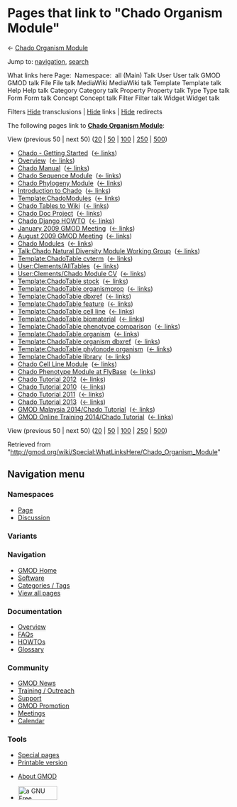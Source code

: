 <div id="mw-page-base" class="noprint">

</div>

<div id="mw-head-base" class="noprint">

</div>

<div id="content" class="mw-body" role="main">

<span id="top"></span>

<div id="mw-js-message" style="display:none;">

</div>



# <span dir="auto">Pages that link to "Chado Organism Module"</span>

<div id="bodyContent">

<div id="contentSub">

← [Chado Organism
Module](/wiki/Chado_Organism_Module "Chado Organism Module")

</div>

<div id="jump-to-nav" class="mw-jump">

Jump to: [navigation](#mw-navigation), [search](#p-search)

</div>

<div id="mw-content-text">

What links here Page:  Namespace:  all (Main) Talk User User talk GMOD
GMOD talk File File talk MediaWiki MediaWiki talk Template Template talk
Help Help talk Category Category talk Property Property talk Type Type
talk Form Form talk Concept Concept talk Filter Filter talk Widget
Widget talk

Filters
[Hide](/mediawiki/index.php?title=Special:WhatLinksHere/Chado_Organism_Module&hidetrans=1 "Special:WhatLinksHere/Chado Organism Module")
transclusions \|
[Hide](/mediawiki/index.php?title=Special:WhatLinksHere/Chado_Organism_Module&hidelinks=1 "Special:WhatLinksHere/Chado Organism Module")
links \|
[Hide](/mediawiki/index.php?title=Special:WhatLinksHere/Chado_Organism_Module&hideredirs=1 "Special:WhatLinksHere/Chado Organism Module")
redirects

The following pages link to **[Chado Organism
Module](/wiki/Chado_Organism_Module "Chado Organism Module")**:

View (previous 50 \| next 50)
([20](/mediawiki/index.php?title=Special:WhatLinksHere/Chado_Organism_Module&limit=20 "Special:WhatLinksHere/Chado Organism Module")
\|
[50](/mediawiki/index.php?title=Special:WhatLinksHere/Chado_Organism_Module&limit=50 "Special:WhatLinksHere/Chado Organism Module")
\|
[100](/mediawiki/index.php?title=Special:WhatLinksHere/Chado_Organism_Module&limit=100 "Special:WhatLinksHere/Chado Organism Module")
\|
[250](/mediawiki/index.php?title=Special:WhatLinksHere/Chado_Organism_Module&limit=250 "Special:WhatLinksHere/Chado Organism Module")
\|
[500](/mediawiki/index.php?title=Special:WhatLinksHere/Chado_Organism_Module&limit=500 "Special:WhatLinksHere/Chado Organism Module"))

- [Chado - Getting
  Started](/wiki/Chado_-_Getting_Started "Chado - Getting Started") ‎
  <span class="mw-whatlinkshere-tools">([←
  links](/mediawiki/index.php?title=Special:WhatLinksHere&target=Chado+-+Getting+Started "Special:WhatLinksHere"))</span>
- [Overview](/wiki/Overview "Overview") ‎
  <span class="mw-whatlinkshere-tools">([←
  links](/mediawiki/index.php?title=Special:WhatLinksHere&target=Overview "Special:WhatLinksHere"))</span>
- [Chado Manual](/wiki/Chado_Manual "Chado Manual") ‎
  <span class="mw-whatlinkshere-tools">([←
  links](/mediawiki/index.php?title=Special:WhatLinksHere&target=Chado+Manual "Special:WhatLinksHere"))</span>
- [Chado Sequence
  Module](/wiki/Chado_Sequence_Module "Chado Sequence Module") ‎
  <span class="mw-whatlinkshere-tools">([←
  links](/mediawiki/index.php?title=Special:WhatLinksHere&target=Chado+Sequence+Module "Special:WhatLinksHere"))</span>
- [Chado Phylogeny
  Module](/wiki/Chado_Phylogeny_Module "Chado Phylogeny Module") ‎
  <span class="mw-whatlinkshere-tools">([←
  links](/mediawiki/index.php?title=Special:WhatLinksHere&target=Chado+Phylogeny+Module "Special:WhatLinksHere"))</span>
- [Introduction to
  Chado](/wiki/Introduction_to_Chado "Introduction to Chado") ‎
  <span class="mw-whatlinkshere-tools">([←
  links](/mediawiki/index.php?title=Special:WhatLinksHere&target=Introduction+to+Chado "Special:WhatLinksHere"))</span>
- [Template:ChadoModules](/wiki/Template:ChadoModules "Template:ChadoModules")
  ‎ <span class="mw-whatlinkshere-tools">([←
  links](/mediawiki/index.php?title=Special:WhatLinksHere&target=Template%3AChadoModules "Special:WhatLinksHere"))</span>
- [Chado Tables to
  Wiki](/wiki/Chado_Tables_to_Wiki "Chado Tables to Wiki") ‎
  <span class="mw-whatlinkshere-tools">([←
  links](/mediawiki/index.php?title=Special:WhatLinksHere&target=Chado+Tables+to+Wiki "Special:WhatLinksHere"))</span>
- [Chado Doc Project](/wiki/Chado_Doc_Project "Chado Doc Project") ‎
  <span class="mw-whatlinkshere-tools">([←
  links](/mediawiki/index.php?title=Special:WhatLinksHere&target=Chado+Doc+Project "Special:WhatLinksHere"))</span>
- [Chado Django HOWTO](/wiki/Chado_Django_HOWTO "Chado Django HOWTO") ‎
  <span class="mw-whatlinkshere-tools">([←
  links](/mediawiki/index.php?title=Special:WhatLinksHere&target=Chado+Django+HOWTO "Special:WhatLinksHere"))</span>
- [January 2009 GMOD
  Meeting](/wiki/January_2009_GMOD_Meeting "January 2009 GMOD Meeting") ‎
  <span class="mw-whatlinkshere-tools">([←
  links](/mediawiki/index.php?title=Special:WhatLinksHere&target=January+2009+GMOD+Meeting "Special:WhatLinksHere"))</span>
- [August 2009 GMOD
  Meeting](/wiki/August_2009_GMOD_Meeting "August 2009 GMOD Meeting") ‎
  <span class="mw-whatlinkshere-tools">([←
  links](/mediawiki/index.php?title=Special:WhatLinksHere&target=August+2009+GMOD+Meeting "Special:WhatLinksHere"))</span>
- [Chado Modules](/wiki/Chado_Modules "Chado Modules") ‎
  <span class="mw-whatlinkshere-tools">([←
  links](/mediawiki/index.php?title=Special:WhatLinksHere&target=Chado+Modules "Special:WhatLinksHere"))</span>
- [Talk:Chado Natural Diversity Module Working
  Group](/wiki/Talk:Chado_Natural_Diversity_Module_Working_Group "Talk:Chado Natural Diversity Module Working Group")
  ‎ <span class="mw-whatlinkshere-tools">([←
  links](/mediawiki/index.php?title=Special:WhatLinksHere&target=Talk%3AChado+Natural+Diversity+Module+Working+Group "Special:WhatLinksHere"))</span>
- [Template:ChadoTable
  cvterm](/wiki/Template:ChadoTable_cvterm "Template:ChadoTable cvterm")
  ‎ <span class="mw-whatlinkshere-tools">([←
  links](/mediawiki/index.php?title=Special:WhatLinksHere&target=Template%3AChadoTable+cvterm "Special:WhatLinksHere"))</span>
- [User:Clements/AllTables](/wiki/User:Clements/AllTables "User:Clements/AllTables")
  ‎ <span class="mw-whatlinkshere-tools">([←
  links](/mediawiki/index.php?title=Special:WhatLinksHere&target=User%3AClements%2FAllTables "Special:WhatLinksHere"))</span>
- [User:Clements/Chado Module
  CV](/wiki/User:Clements/Chado_Module_CV "User:Clements/Chado Module CV")
  ‎ <span class="mw-whatlinkshere-tools">([←
  links](/mediawiki/index.php?title=Special:WhatLinksHere&target=User%3AClements%2FChado+Module+CV "Special:WhatLinksHere"))</span>
- [Template:ChadoTable
  stock](/wiki/Template:ChadoTable_stock "Template:ChadoTable stock") ‎
  <span class="mw-whatlinkshere-tools">([←
  links](/mediawiki/index.php?title=Special:WhatLinksHere&target=Template%3AChadoTable+stock "Special:WhatLinksHere"))</span>
- [Template:ChadoTable
  organismprop](/wiki/Template:ChadoTable_organismprop "Template:ChadoTable organismprop")
  ‎ <span class="mw-whatlinkshere-tools">([←
  links](/mediawiki/index.php?title=Special:WhatLinksHere&target=Template%3AChadoTable+organismprop "Special:WhatLinksHere"))</span>
- [Template:ChadoTable
  dbxref](/wiki/Template:ChadoTable_dbxref "Template:ChadoTable dbxref")
  ‎ <span class="mw-whatlinkshere-tools">([←
  links](/mediawiki/index.php?title=Special:WhatLinksHere&target=Template%3AChadoTable+dbxref "Special:WhatLinksHere"))</span>
- [Template:ChadoTable
  feature](/wiki/Template:ChadoTable_feature "Template:ChadoTable feature")
  ‎ <span class="mw-whatlinkshere-tools">([←
  links](/mediawiki/index.php?title=Special:WhatLinksHere&target=Template%3AChadoTable+feature "Special:WhatLinksHere"))</span>
- [Template:ChadoTable cell
  line](/wiki/Template:ChadoTable_cell_line "Template:ChadoTable cell line")
  ‎ <span class="mw-whatlinkshere-tools">([←
  links](/mediawiki/index.php?title=Special:WhatLinksHere&target=Template%3AChadoTable+cell+line "Special:WhatLinksHere"))</span>
- [Template:ChadoTable
  biomaterial](/wiki/Template:ChadoTable_biomaterial "Template:ChadoTable biomaterial")
  ‎ <span class="mw-whatlinkshere-tools">([←
  links](/mediawiki/index.php?title=Special:WhatLinksHere&target=Template%3AChadoTable+biomaterial "Special:WhatLinksHere"))</span>
- [Template:ChadoTable phenotype
  comparison](/wiki/Template:ChadoTable_phenotype_comparison "Template:ChadoTable phenotype comparison")
  ‎ <span class="mw-whatlinkshere-tools">([←
  links](/mediawiki/index.php?title=Special:WhatLinksHere&target=Template%3AChadoTable+phenotype+comparison "Special:WhatLinksHere"))</span>
- [Template:ChadoTable
  organism](/wiki/Template:ChadoTable_organism "Template:ChadoTable organism")
  ‎ <span class="mw-whatlinkshere-tools">([←
  links](/mediawiki/index.php?title=Special:WhatLinksHere&target=Template%3AChadoTable+organism "Special:WhatLinksHere"))</span>
- [Template:ChadoTable organism
  dbxref](/wiki/Template:ChadoTable_organism_dbxref "Template:ChadoTable organism dbxref")
  ‎ <span class="mw-whatlinkshere-tools">([←
  links](/mediawiki/index.php?title=Special:WhatLinksHere&target=Template%3AChadoTable+organism+dbxref "Special:WhatLinksHere"))</span>
- [Template:ChadoTable phylonode
  organism](/wiki/Template:ChadoTable_phylonode_organism "Template:ChadoTable phylonode organism")
  ‎ <span class="mw-whatlinkshere-tools">([←
  links](/mediawiki/index.php?title=Special:WhatLinksHere&target=Template%3AChadoTable+phylonode+organism "Special:WhatLinksHere"))</span>
- [Template:ChadoTable
  library](/wiki/Template:ChadoTable_library "Template:ChadoTable library")
  ‎ <span class="mw-whatlinkshere-tools">([←
  links](/mediawiki/index.php?title=Special:WhatLinksHere&target=Template%3AChadoTable+library "Special:WhatLinksHere"))</span>
- [Chado Cell Line
  Module](/wiki/Chado_Cell_Line_Module "Chado Cell Line Module") ‎
  <span class="mw-whatlinkshere-tools">([←
  links](/mediawiki/index.php?title=Special:WhatLinksHere&target=Chado+Cell+Line+Module "Special:WhatLinksHere"))</span>
- [Chado Phenotype Module at
  FlyBase](/wiki/Chado_Phenotype_Module_at_FlyBase "Chado Phenotype Module at FlyBase")
  ‎ <span class="mw-whatlinkshere-tools">([←
  links](/mediawiki/index.php?title=Special:WhatLinksHere&target=Chado+Phenotype+Module+at+FlyBase "Special:WhatLinksHere"))</span>
- [Chado Tutorial 2012](/wiki/Chado_Tutorial_2012 "Chado Tutorial 2012")
  ‎ <span class="mw-whatlinkshere-tools">([←
  links](/mediawiki/index.php?title=Special:WhatLinksHere&target=Chado+Tutorial+2012 "Special:WhatLinksHere"))</span>
- [Chado Tutorial 2010](/wiki/Chado_Tutorial_2010 "Chado Tutorial 2010")
  ‎ <span class="mw-whatlinkshere-tools">([←
  links](/mediawiki/index.php?title=Special:WhatLinksHere&target=Chado+Tutorial+2010 "Special:WhatLinksHere"))</span>
- [Chado Tutorial 2011](/wiki/Chado_Tutorial_2011 "Chado Tutorial 2011")
  ‎ <span class="mw-whatlinkshere-tools">([←
  links](/mediawiki/index.php?title=Special:WhatLinksHere&target=Chado+Tutorial+2011 "Special:WhatLinksHere"))</span>
- [Chado Tutorial 2013](/wiki/Chado_Tutorial_2013 "Chado Tutorial 2013")
  ‎ <span class="mw-whatlinkshere-tools">([←
  links](/mediawiki/index.php?title=Special:WhatLinksHere&target=Chado+Tutorial+2013 "Special:WhatLinksHere"))</span>
- [GMOD Malaysia 2014/Chado
  Tutorial](/wiki/GMOD_Malaysia_2014/Chado_Tutorial "GMOD Malaysia 2014/Chado Tutorial")
  ‎ <span class="mw-whatlinkshere-tools">([←
  links](/mediawiki/index.php?title=Special:WhatLinksHere&target=GMOD+Malaysia+2014%2FChado+Tutorial "Special:WhatLinksHere"))</span>
- [GMOD Online Training 2014/Chado
  Tutorial](/wiki/GMOD_Online_Training_2014/Chado_Tutorial "GMOD Online Training 2014/Chado Tutorial")
  ‎ <span class="mw-whatlinkshere-tools">([←
  links](/mediawiki/index.php?title=Special:WhatLinksHere&target=GMOD+Online+Training+2014%2FChado+Tutorial "Special:WhatLinksHere"))</span>

View (previous 50 \| next 50)
([20](/mediawiki/index.php?title=Special:WhatLinksHere/Chado_Organism_Module&limit=20 "Special:WhatLinksHere/Chado Organism Module")
\|
[50](/mediawiki/index.php?title=Special:WhatLinksHere/Chado_Organism_Module&limit=50 "Special:WhatLinksHere/Chado Organism Module")
\|
[100](/mediawiki/index.php?title=Special:WhatLinksHere/Chado_Organism_Module&limit=100 "Special:WhatLinksHere/Chado Organism Module")
\|
[250](/mediawiki/index.php?title=Special:WhatLinksHere/Chado_Organism_Module&limit=250 "Special:WhatLinksHere/Chado Organism Module")
\|
[500](/mediawiki/index.php?title=Special:WhatLinksHere/Chado_Organism_Module&limit=500 "Special:WhatLinksHere/Chado Organism Module"))

</div>

<div class="printfooter">

Retrieved from
"<http://gmod.org/wiki/Special:WhatLinksHere/Chado_Organism_Module>"

</div>

<div id="catlinks" class="catlinks catlinks-allhidden">

</div>

<div class="visualClear">

</div>

</div>

</div>

<div id="mw-navigation">

## Navigation menu

<div id="mw-head">



<div id="left-navigation">

<div id="p-namespaces" class="vectorTabs" role="navigation"
aria-labelledby="p-namespaces-label">

### Namespaces

- <span id="ca-nstab-main"><a href="/wiki/Chado_Organism_Module" accesskey="c"
  title="View the content page [c]">Page</a></span>
- <span id="ca-talk"><a
  href="/mediawiki/index.php?title=Talk:Chado_Organism_Module&amp;action=edit&amp;redlink=1"
  accesskey="t"
  title="Discussion about the content page [t]">Discussion</a></span>

</div>

<div id="p-variants" class="vectorMenu emptyPortlet" role="navigation"
aria-labelledby="p-variants-label">

### 

### Variants[](#)

<div class="menu">

</div>

</div>

</div>

<div id="right-navigation">





</div>



</div>

</div>

</div>

<div id="mw-panel">

<div id="p-logo" role="banner">

<a href="/wiki/Main_Page"
style="background-image: url(http://gmod.org/images/GMOD-cogs.png);"
title="Visit the main page"></a>

</div>

<div id="p-Navigation" class="portal" role="navigation"
aria-labelledby="p-Navigation-label">

### Navigation

<div class="body">

- <span id="n-GMOD-Home">[GMOD Home](/wiki/Main_Page)</span>
- <span id="n-Software">[Software](/wiki/GMOD_Components)</span>
- <span id="n-Categories-.2F-Tags">[Categories /
  Tags](/wiki/Categories)</span>
- <span id="n-View-all-pages">[View all
  pages](/wiki/Special:AllPages)</span>

</div>

</div>

<div id="p-Documentation" class="portal" role="navigation"
aria-labelledby="p-Documentation-label">

### Documentation

<div class="body">

- <span id="n-Overview">[Overview](/wiki/Overview)</span>
- <span id="n-FAQs">[FAQs](/wiki/Category:FAQ)</span>
- <span id="n-HOWTOs">[HOWTOs](/wiki/Category:HOWTO)</span>
- <span id="n-Glossary">[Glossary](/wiki/Glossary)</span>

</div>

</div>

<div id="p-Community" class="portal" role="navigation"
aria-labelledby="p-Community-label">

### Community

<div class="body">

- <span id="n-GMOD-News">[GMOD News](/wiki/GMOD_News)</span>
- <span id="n-Training-.2F-Outreach">[Training /
  Outreach](/wiki/Training_and_Outreach)</span>
- <span id="n-Support">[Support](/wiki/Support)</span>
- <span id="n-GMOD-Promotion">[GMOD
  Promotion](/wiki/GMOD_Promotion)</span>
- <span id="n-Meetings">[Meetings](/wiki/Meetings)</span>
- <span id="n-Calendar">[Calendar](/wiki/Calendar)</span>

</div>

</div>

<div id="p-tb" class="portal" role="navigation"
aria-labelledby="p-tb-label">

### Tools

<div class="body">

- <span id="t-specialpages"><a href="/wiki/Special:SpecialPages" accesskey="q"
  title="A list of all special pages [q]">Special pages</a></span>
- <span id="t-print"><a
  href="/mediawiki/index.php?title=Special:WhatLinksHere/Chado_Organism_Module&amp;printable=yes"
  rel="alternate" accesskey="p"
  title="Printable version of this page [p]">Printable version</a></span>

</div>

</div>

</div>

</div>

<div id="footer" role="contentinfo">

- <span id="footer-places-about">[About
  GMOD](/wiki/GMOD:About "GMOD:About")</span>

<!-- -->

- <span id="footer-copyrightico">[<img src="http://www.gnu.org/graphics/gfdl-logo-small.png" width="88"
  height="31" alt="a GNU Free Documentation License" />](http://www.gnu.org/licenses/fdl-1.3.html)</span>




</div>
